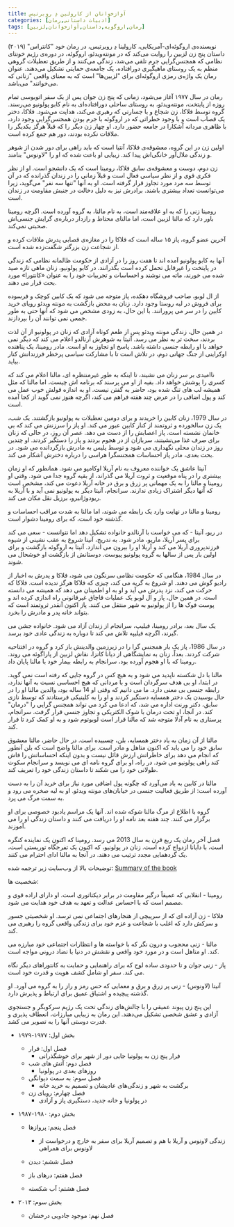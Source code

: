 ```yaml
---
title: آوازخوانان از کارولین دِ روبرتیس
categories: [ادبیات داستانی,رمان]
tags: [رمان,اروگویه,داستان,آوازخوانان,لزبین]
---
```



نویسنده‌ی اروگوئه‌ای-آمریکایی، کارولینا دِ روبرتیس، در رمان خود "کانتراس" (۲۰۱۹) داستان پنج زن لزبین را روایت می‌کند که در مونته‌ویدئو، اروگوئه، در دوره‌ی رژیم خونتای نظامی که همجنس‌گرایی جرم تلقی می‌شد، زندگی می‌کنند و از طریق تعطیلات گروهی منظم به یک روستای ماهیگیری دورافتاده، یک جامعه‌ی حمایتی تشکیل می‌دهند. عنوان رمان یک واژه‌ی رمزی اروگوئه‌ای برای "لزبین‌ها" است که به معنای واقعی "زنانی که می‌خوانند" می‌باشد.

رمان در سال ۱۹۷۷ آغاز می‌شود، زمانی که پنج زن جوان پس از یک سفر اتوبوسی تمام روزه از پایتخت، مونته‌ویدئو، به روستای ساحلی دورافتاده‌ای به نام کابو پولونیو می‌رسند. گروه توسط فلاکا، زن شجاع و با جسارتی که رهبری می‌کند، هدایت می‌شود. فلاکا، دختر یک قصاب است و با وجود خطراتی که در اروگوئه با جرم بودن همجنس‌گرایی وجود دارد، با ظاهری مردانه آشکارا در جامعه حضور دارد. او چهار زن دیگر را که قبلاً هرگز یکدیگر را ملاقات نکرده بودند، دور هم جمع کرده است.

اولین زن در این گروه، معشوقه‌ی فلاکا، آنتیا است که باید راهی برای دور شدن از شوهر و زندگی ملال‌آور خانگی‌اش پیدا کند. زیبایی او باعث شده که او را "لا‌ونوس" بنامند.

زن دوم، دوست و معشوقه‌ی سابق فلاکا، رومینا است که یک دانشجو است. او از نظر فکری قوی و از نظر سیاسی فعال است و قبلاً زمانی را در زندان گذرانده که در آن توسط سه مرد مورد تجاوز قرار گرفته است. او به آنها "تنها سه نفر" می‌گوید، زیرا می‌توانست تعداد بیشتری باشند. برادرش نیز به دلیل دخالت در جنبش مقاومت در زندان است.

رومینا زنی را که به او علاقه‌مند است، به نام مالنا، به گروه آورده است. اگرچه رومینا باور دارد که مالنا لزبین است، اما مالنای محتاط و رازدار درباره‌ی گرایش جنسی‌اش صحبتی نمی‌کند.

آخرین عضو گروه، پاز ۱۵ ساله است که فلاکا را در مغازه‌ی قصابی پدرش ملاقات کرده و از شجاعت زن بزرگتر شگفت‌زده شده است.

آنها به کابو پولونیو آمده اند تا هفت روز را در آزادی از حکومت ظالمانه نظامی که زندگی در پایتخت را غیرقابل تحمل کرده است بگذرانند. در کابو پولونیو، زنان ماهی تازه صید شده می خورند، ماته می نوشند و احساسات و تجربیات خود را به عنوان «کانتورا» مورد بحث قرار می دهند.

از ال لوبو، صاحب فروشگاه دهکده، پاز متوجه می شود که یک کابین کوچک و فرسوده برای فروش در لبه روستا وجود دارد. زنان به محض بازگشت به مونته ویدئو رویای خرید کابین را در سر می پرورانند. با این حال، به زودی مشخص می شود که آنها حتی به طور جمعی نمی توانند آن را بپردازند.

در همین حال، زندگی مونته ویدئو پس از طعم کوتاه آزادی که زنان در پولونیو از آن لذت بردند، سخت تر به نظر می رسد. آنیتا به شوهرش آرنالدو اعلام می کند که دیگر نمی خواهد با او رابطه جنسی داشته باشد. پاسخ او تجاوز به او است. مادر رومینا، یک پناهنده اوکراینی از جنگ جهانی دوم، در تلاش است تا با مشارکت سیاسی پرخطر فرزندانش کنار بیاید.

ناامیدی بر سر زنان می نشیند، تا اینکه به طور غیرمنتظره ای، مالنا اعلام می کند که کسری را پوشش خواهد داد. بقیه از او می پرسند که برنامه اش چیست، اما مالنا که مثل همیشه لب های تنگ شده بود، حاضر به گفتن نیست. او به اندازه قولش خوب عمل می کند و پول اضافی را در عرض چند هفته فراهم می کند، اگرچه هنوز نمی گوید از کجا آمده است.

در سال 1979، زنان کابین را خریدند و برای دومین تعطیلات به پولونیو بازگشتند. یک شب، یک زن سالخورده و ثروتمند از کنار کابین عبور می کند. او پاز را سرزنش می کند که بی خانمان نشسته است. پاز اعصابش را از دست می دهد. عصر آن روز، در حالی که زنان برای صرف غذا می‌نشینند، سربازان از در هجوم بردند و پاز را دستگیر کردند. او چندین روز در زندان محلی نگهداری می شود و توسط پلیس به مادرش بازگردانده می شود. در بحث بعدی، مادر پاز احساسات همجنسگرا هراسی را درباره دخترش آشکار می کند.

آنیتا عاشق یک خواننده معروف به نام آریلا اوکامپو می شود. همانطور که او زمان بیشتری را در پناه موقعیت و ثروت آریلا می گذراند، از بقیه گروه جدا می شود. وقتی او رومینا و مالنا را به یک مهمانی پر زرق و برق در خانه آریلا دعوت می کند، مشخص است که آنها دیگر اشتراک زیادی ندارند. سرانجام، آنیتا دیگر به پولونیو نمی آید و با آریلا به ریودوژانیرو، برزیل نقل مکان می کند.



رومینا و مالنا در نهایت وارد یک رابطه می شوند، اما مالنا به شدت مراقب احساسات و گذشته خود است، که برای رومینا دشوار است.

در ریو، آنیتا - که می خواست با آرنالدو خانواده تشکیل دهد اما نتوانست - سعی می کند برای پسر آریلا، ماریو، مادر شود. به تدریج، آنیتا شروع به عقب نشینی از شیوه فرزندپروری آریلا می کند و آریلا او را بیرون می اندازد. آنیتا به اروگوئه بازگشت و برای اولین بار پس از سالها به گروه پولونیو پیوست. دوستانش از بازگشت او خوشحال می شوند.

در سال 1984، هنگامی که حکومت نظامی سرنگون می شود، فلاکا و پدرش به اخبار از رادیو گوش می دهند. او شروع به گریه می کند، چیزی که فلاکا هرگز ندیده است. فلاکا که حرکت می کند، نزد پدرش می آید و او به او اطمینان می دهد که همیشه می دانسته است. در همین حال، پاز و ال لوبو یک عملیات قاچاق غیرقانونی راه اندازی کرده اند و پوست فوک ها را از پولونیو به شهر منتقل می کنند. پاز اکنون آنقدر ثروتمند است که بتواند خانه پدر و مادرش را بخرد.

یک سال بعد، برادر رومینا، فیلیپ، سرانجام از زندان آزاد می شود. خانواده جشن می گیرند، اگرچه فیلیپه تلاش می کند تا دوباره به زندگی عادی خود برسد.

در سال 1986، پاز یک بار همجنس گرا را در زیرزمین والدینش باز کرد و گروه در افتتاحیه شرکت کردند. بعداً، زنان به نمایشگاهی از دیانا کانزا، نقاش لزبین از پاراگوئه می روند. رومینا که با او هجوم آورده بود، سرانجام به رابطه بیمار خود با مالنا پایان داد.

مالنا با دل شکسته ناپدید می شود و به هیچ کس در گروه جایی که رفته است نمی گوید. در ابتدا، او بی هدف سرگردان است و با مردانی که هیچ احساسی نسبت به آنها ندارد، رابطه جنسی بی معنی دارد. ما می دانیم که وقتی او 14 ساله بود، والدین مالنا او را در حال بوسیدن یک دختر همسایه دستگیر کردند و او را به کلینیکی فرستادند که توسط نازی سابق، دکتر ورنت اداره می شد، که ادعا می کرد می تواند همجنس گرایی را "درمان" کند. در آنجا، او تحت درمان با شوک الکتریکی و تجاوز جنسی قرار گرفت. سرانجام، پرستاری به نام آدلا متوجه شد که مالنا قرار است لوبوتوم شود و به او کمک کرد تا فرار کند.



مالنا از آن زمان به یاد دختر همسایه، بلن، چسبیده است. در حال حاضر، مالنا معشوق سابق خود را می یابد که اکنون متاهل و مادر است. برای مالنا واضح است که بلن آنطور که انجام می دهد برای خاطراتش ارزش قائل نیست و بدون اینکه احساساتش را فاش کند راهی پولونیو می شود. در راه، او برای گروه نامه ای می نویسد و سرانجام سکوت طولانی خود را می شکند تا داستان زندگی خود را تعریف کند.

مالنا در کابین به یاد می‌آورد که چگونه پول اضافی مورد نیاز برای خرید آن را به دست آورده است: از طریق فعالیت جنسی در خیابان‌های مونته ویدئو. او به لبه صخره می رود و به سمت مرگ می پرد.

گروه با اطلاع از مرگ مالنا شوکه شده اند. آنها یک مراسم یادبود خصوصی برای او برگزار می کنند. چند هفته بعد نامه او را دریافت می کنند و داستان زندگی او را می آموزند.



فصل آخر رمان یک ربع قرن به سال 2013 می رسد. رومینا که اکنون یک نماینده کنگره است، با دایانا ازدواج کرده است. زنان در پولونیو، که اکنون یک تفرجگاه توریستی است، یک گردهمایی مجدد ترتیب می دهند. در آنجا به مالنا ادای احترام می کنند.

توضیحات بالا از وب‌سایت زیر ترجمه شده:
[Summary of the book](https://www.supersummary.com/cantoras/summary/)

شخصیت ها:

 رومینا - انقلابی که عمیقاً درگیر مقاومت در برابر دیکتاتوری است. او دارای اراده قوی و مصمم است که با احساس عدالت و تعهد به هدف خود هدایت می شود.

 فلاکا - زن آزاده ای که از سرپیچی از هنجارهای اجتماعی نمی ترسد. او شخصیتی جسور و سرکش دارد که اغلب با شجاعت و عزم خود برای زندگی واقعی گروه را رهبری می کند.

 مالنا - زنی محجوب و درون نگر که با خواسته ها و انتظارات اجتماعی خود مبارزه می کند. او متاهل است و در مورد خود واقعی و نقشش در دنیا با تضاد درونی مواجه است.

 پاز - زنی جوان و تا حدودی ساده لوح که برای راهنمایی و حمایت به کانتوراهای دیگر نگاه می کند. سفر او شامل کشف هویت و قدرت خود است.

 آنیتا (لا‌ونوس) - زنی پر زرق و برق و معمایی که حس رمز و راز را به گروه می آورد. او گذشته پیچیده و اشتیاق عمیق برای ارتباط و پذیرش دارد.

این پنج زن پیوند عمیقی را با چالش‌های زندگی تحت یک رژیم سرکوبگر و جستجوی آزادی و عشق شخصی تشکیل می‌دهند. این رمان به زیبایی مبارزات، انعطاف پذیری و قدرت دوستی آنها را به تصویر می کشد.

- بخش اول: ۱۹۷۷-۱۹۷۹
  - فصل اول: فرار
    - فرار پنج زن به پولونیا جایی دور از شهر برای خوشگذرانی
  - فصل دوم: آتش های شب
    - روزهای بعدی در پولونیا
  - فصل سوم: به سمت دیوانگی
    - برگشت به شهر و زندگی‌های عادیشان و تصمیم به خرید خانه
  - فصل چهارم: رویای زن
    - در پولونیا و خانه جدید، دستگیری پاز و آزادی

- بخش دوم: ۱۹۸٠-۱۹۸۷
  - فصل پنجم: پروازها
    - زندگی لا‌ونوس و آریلا با هم و تصمیم آریلا برای سفر به خارج و درخواست از لا‌ونوس برای همراهی
  - فصل ششم: دیدن
    
  - فصل هفتم: درهای باز
  - فصل هشتم: آب شکسته

- بخش سوم: ۲٠۱۳
  - فصل نهم: موجود جادویی درخشان
  